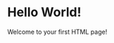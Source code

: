 <!DOCTYPE html>
<html lang="en">
<head>
    <meta charset="UTF-8">
    <meta name="viewport" content="width=device-width, initial-scale=1.0">
    <title>This is the readme file</title>
</head>
<body>
    <h1>Hello World!</h1>
    <p>Welcome to your first HTML page!</p>
</body>
</html>
